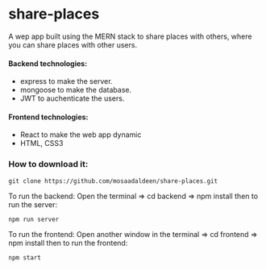 # share-places

A wep app built using the MERN stack to share places with others, where you can share places with other users.

#### Backend technologies:
* express to make the server.
* mongoose to make the database.
* JWT to auchenticate the users.

#### Frontend technologies: 
* React to make the web app dynamic
* HTML, CSS3

### How to download it: 
```
git clone https://github.com/mosaadaldeen/share-places.git
```
To run the backend: 
Open the terminal => cd backend => npm install 
then to run the server: 
```
npm run server
```
To run the frontend: 
Open another window in the terminal => cd frontend => npm install 
then to run the frontend: 
```
npm start
```
